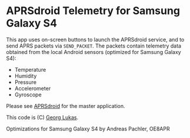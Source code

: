 # APRSdroid Telemetry for Samsung Galaxy S4

This app uses on-screen buttons to launch the APRSdroid service, and to
send APRS packets via `SEND_PACKET`. The packets contain telemetry data
obtained from the local Android sensors (optimized for Samsung Galaxy S4):

 * Temperature
 * Humidity
 * Pressure
 * Accelerometer
 * Gyroscope

Please see [APRSdroid](http://aprsdroid.org/) for the master application.

This code is (C) [Georg Lukas](http://op-co.de/).

Optimizations for Samsung Galaxy S4 by Andreas Pachler, OE8APR
